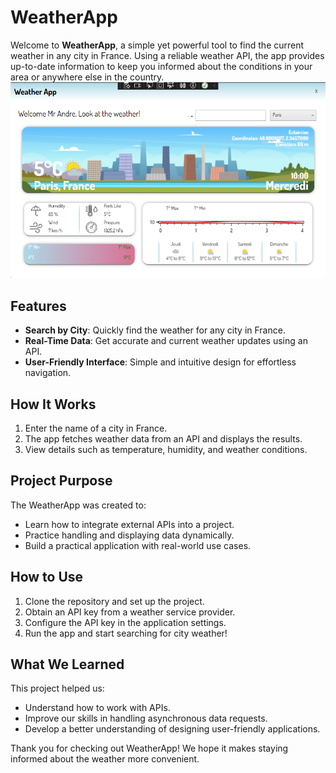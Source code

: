 # WeatherApp

Welcome to **WeatherApp**, a simple yet powerful tool to find the current weather in any city in France. Using a reliable weather API, the app provides up-to-date information to keep you informed about the conditions in your area or anywhere else in the country.
![Weather App](./Images/Thumb.png)

## Features
- **Search by City**: Quickly find the weather for any city in France.
- **Real-Time Data**: Get accurate and current weather updates using an API.
- **User-Friendly Interface**: Simple and intuitive design for effortless navigation.

## How It Works
1. Enter the name of a city in France.
2. The app fetches weather data from an API and displays the results.
3. View details such as temperature, humidity, and weather conditions.

## Project Purpose
The WeatherApp was created to:
- Learn how to integrate external APIs into a project.
- Practice handling and displaying data dynamically.
- Build a practical application with real-world use cases.

## How to Use
1. Clone the repository and set up the project.
2. Obtain an API key from a weather service provider.
3. Configure the API key in the application settings.
4. Run the app and start searching for city weather!

## What We Learned
This project helped us:
- Understand how to work with APIs.
- Improve our skills in handling asynchronous data requests.
- Develop a better understanding of designing user-friendly applications.

Thank you for checking out WeatherApp! We hope it makes staying informed about the weather more convenient.
